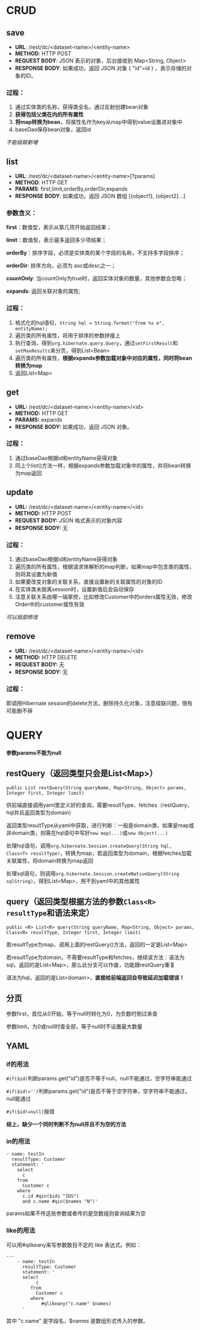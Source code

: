 # CRUD

## save
- **URL**: /rest/dc/<dataset-name\>/<entity-name\>
- **METHOD**: HTTP POST
- **REQUEST BODY**: JSON 表示的对象，后台接收到 Map<String, Object>
- **RESPONSE BODY**: 如果成功，返回 JSON 对象  { "id"=id } ，表示存储的对象的ID。

### 过程：

1. 通过实体类的名称，获得类全名，通过反射创建bean对象
2. **获得包括父类在内的所有属性**
3. **将map转换为bean**，将属性名作为key从map中得到value设置进对象中
4. baseDao保存bean对象，返回id

*不能级联新增*

## list
- **URL**: /rest/dc/<dataset-name\>/<entity-name\>[?params]
- **METHOD**: HTTP GET
- **PARAMS**: first,limit,orderBy,orderDir,expands
- **RESPONSE BODY**: 如果成功，返回 JSON 数组  [{object1}, {object2}...]

### 参数含义：

**first**：数值型，表示从第几项开始返回结果；

**limit**：数值型，表示最多返回多少项结果；

**orderBy**：排序字段，必须是实体类的某个字段的名称，不支持多字段排序；

**orderDir**: 排序方向，必须为 asc或desc之一；

**countOnly**: 当countOnly为true时，返回实体对象的数量，其他参数会忽略；

**expands**: 返回关联对象的属性;

### 过程：
1. 格式化的hql语句，`String hql = String.format("from %s e", entityName);`
2. 遍历类的所有属性，将用于排序的参数拼接上
3. 执行查询，得到`org.hibernate.query.Query`，通过`setFirstResult`和`setMaxResults`来分页，得到List<Bean\>
4. 遍历类的所有属性，**根据expands参数加载对象中对应的属性，同时将bean转换为map**
5. 返回List<Map\>

## get
- **URL:** /rest/dc/<dataset-name\>/<entity-name\>/<id\>
- **METHOD:** HTTP GET
- **PARAMS:** expands
- **RESPONSE BODY:** 如果成功，返回 JSON 对象。

### 过程：
1. 通过baseDao根据id和entityName获得对象
2. 同上个list()方法一样，根据expands参数加载对象中的属性，并将bean转换为map返回

## update
- **URL:** /rest/dc/<dataset-name\>/<entity-name\>/<id\>
- **METHOD:** HTTP POST
- **REQUEST BODY:** JSON 格式表示的对象内容
- **RESPONSE BODY:** 无

### 过程：
1. 通过baseDao根据id和entityName获得对象
2. 遍历类的所有属性，根据请求体解析的map判断，如果map中包含类的属性，则将其设置为新值
3. 如果要改变对象的关联关系，直接设置新的关联属性的对象的ID
3. 在实体类未脱离session时，设置新值后会自动保存
4. 注意关联关系由哪一端掌控，比如修改Customer中的orders属性无效，修改Order中的customer属性有效

*可以局部修改*

## remove
- **URL:** /rest/dc/<dataset-name\>/<entity-name\>/<id\>
- **METHOD:** HTTP DELETE
- **REQUEST BODY:** 无
- **RESPONSE BODY:** 无

### 过程：
即调用Hibernate session的delete方法，删除持久化对象，注意级联问题，很有可能删不掉

# QUERY
**参数params不能为null**
## restQuery（返回类型只会是List<Map\>）
`public List restQuery(String queryName, Map<String, Object> params, Integer first, Integer limit)`

供前端直接调用yaml里定义好的查询，需要resultType、fetches（restQuery，hql并且返回类型为domain）

返回类型resultType从yaml中获取，进行判断：一般是domain类，如果是map或非domain类，则需在hql语句中写好`new map(...)`或`new Object(...)`

处理hql语句，调用`org.hibernate.Session.createQuery(String hql, Class<T> resultType)`，转换为map，若返回类型为domain，根据fetches加载关联属性，将domain转换为map返回

处理sql语句，则调用`org.hibernate.Session.createNativeQuery(String sqlString)`，得到List<Map\>，用不到yaml中的其他属性



## query（返回类型根据方法的参数`Class<R> resultType`和语法来定）
`public <R> List<R> query(String queryName, Map<String, Object> params, Class<R> resultType, Integer first, Integer limit)`

若resultType为map，调用上面的restQuery()方法，返回的一定是List<Map\>

若resultType为domain，不需要resultType和fetches，继续该方法：语法为sql，返回的是List<Map\>，那么此分支可以作废，功能跟restQuery重复

语法为hql，返回的是List<domain\>，**直接给前端返回会导致延迟加载错误！**

## 分页
参数first，首位从0开始，等于null时转化为0，为负数时倒过来查

参数limit，为0或null时查全部，等于null时不设置最大数量

## YAML

### if的用法

`#if($id)`判断params.get("id")是否不等于null，null不能通过，空字符串能通过

`#if($id!='')`判断params.get("id")是否不等于空字符串，空字符串不能通过，null能通过

`#if($id!=null)`报错

**综上，缺少一个同时判断不为null并且不为空的方法**

### in的用法
	- name: testIn
      resultType: Customer
      statement: '
        select 
          c 
        from 
          Customer c
        where
          c.id #qin($ids "IDS")
          and c.name #qin($names "N")'

params如果不传这些参数或者传的是空数组则查询结果为空

### like的用法
可以用#qlikeany来写参数数目不定的 like 表达式。例如：

	---
	    - name: testIn
	      resultType: Customer
	      statement: '
	      select 
	           c 
	         from 
	           Customer c
	         where
	             #qlikeany("c.name" $names)
	      '
其中 "c.name" 是字段名，$names 是数组形式传入的参数。